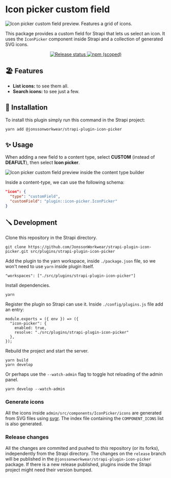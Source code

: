 # Icon picker custom field

![Icon picker custom field preview. Features a grid of icons.](https://github.com/JonssonWorkwear/strapi-plugin-icon-picker/assets/22895284/11e22408-3c27-4f05-a674-2b690342313a)

This package provides a custom field for Strapi that lets us select an icon. It uses the `IconPicker` component inside Strapi and a collection of generated SVG icons. 

<div align="center">
  <a href="https://github.com/JonssonWorkwear/strapi-plugin-icon-picker/actions/workflows/release.yml">
    <img src="https://github.com/JonssonWorkwear/strapi-plugin-icon-picker/actions/workflows/release.yml/badge.svg?branch=release" alt="Release status">
  </a>
  <a href="https://www.npmjs.com/package/@jonssonworkwear/strapi-plugin-icon-picker">
    <img alt="npm (scoped)" src="https://img.shields.io/npm/v/%40jonssonworkwear/strapi-plugin-icon-picker?logo=npm&label=%40jonssonworkwear%2Fstrapi-plugin-icon-picker&color=%234845F5">
  </a>
</div>

## 🏖️ Features

* **List icons:** to see them all. 
* **Search icons:** to see just a few.

## 🔧 Installation

To install this plugin simply run this command in the Strapi project:

```
yarn add @jonssonworkwear/strapi-plugin-icon-picker
```

## ✨ Usage

When adding a new field to a content type, select **CUSTOM** (instead of **DEAFULT**), then select **Icon picker**.

![Icon picker custom field preview inside the content type builder](https://github.com/JonssonWorkwear/strapi-plugin-icon-picker/assets/22895284/3e97f7f7-8bf8-4499-922d-281ff311fdff)

Inside a content-type, we can use the following schema:

```json
"icon": {
  "type": "customField",
  "customField": "plugin::icon-picker.IconPicker"
}
```

## 🪛 Development

Clone this repository in the Strapi directory.

```
git clone https://github.com/JonssonWorkwear/strapi-plugin-icon-picker.git src/plugins/strapi-plugin-icon-picker
```

Add the plugin to the yarn workspace, inside `./package.json` file, so we won't need to use `yarn` inside plugin itself.

```
"workspaces": ["./src/plugins/strapi-plugin-icon-picker"]
```

Install dependencies.

```
yarn
```

Register the plugin so Strapi can use it. Inside `./config/plugins.js` file add an entry:

```
module.exports = ({ env }) => ({
  "icon-picker": {
    enabled: true,
    resolve: "./src/plugins/strapi-plugin-icon-picker"
  },
});
```

Rebuild the project and start the server.

```
yarn build
yarn develop
```

Or perhaps use the `--watch-admin` flag to toggle hot reloading of the admin panel.

```
yarn develop --watch-admin
```

### Generate icons

All the icons inside `admin/src/components/IconPicker/icons` are generated from SVG files using [svgr](https://github.com/gregberge/svgr). The index file containing the `COMPONENT_ICONS` list is also generated. 

### Release changes

All the changes are commited and pushed to _this_ repository (or its forks), independently from the Strapi directory. The changes on the `release` branch will be published in the `@jonssonworkwear/strapi-plugin-icon-picker` package. If there is a new release published, plugins inside the Strapi project might need their version bumped.
